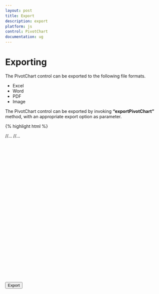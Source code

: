 ```yaml
---
layout: post
title: Export
description: export
platform: js
control: PivotChart
documentation: ug
---
```


# Exporting

The PivotChart control can be exported to the following file formats.

* Excel
* Word
* PDF
* Image

The PivotChart control can be exported by invoking **“exportPivotChart”** method, with an appropriate export option as parameter.

{% highlight html %}

<html> 
    //...
<body> 
    //...
    <div id="PivotChart1" style="min-height: 275px; min-width: 525px; height: 460px; width: 720px"></div>
    <button id="btnExport">Export</button>
    <script type="text/javascript">
        $(function()
        {
            $("#PivotChart1").ejPivotChart(
            {
               //...
            });
            $("#btnExport").ejButton(
            {
                click: "exportBtnClick"
            });
        });

        function exportBtnClick(args)
        {
            var chartObj = $('#PivotChart1').data("ejPivotChart");
            
            //If you render PivotChart in Client Mode, set the export option like below.
            chartObj.exportPivotChart("http://js.syncfusion.com/demos/ejservices/api/JSPivotChartExport/ExcelExport","fileName");
            
            //If you render PivotChart in Server Mode, set the export option like below.
            chartObj.exportPivotChart(ej.PivotChart.ExportOptions.Excel);
        }
    </script>
</body>
</html>                                           

{% endhighlight %}

When PivotChart is rendered in Server Mode, a service method needs to be added in WCF/WebAPI for server side operations.

For WebAPI controller, the below method needs to be added.

{% highlight c# %}

[System.Web.Http.ActionName("Export")]
[System.Web.Http.HttpPost]
public void Export() {
    string args = HttpContext.Current.Request.Form.GetValues(0)[0];
    string fileName = "Sample";
    htmlHelper.ExportPivotChart(args, fileName, System.Web.HttpContext.Current.Response);
}

{% endhighlight %}

For WCF service, the below method needs to be added.

{% highlight c# %}

public void Export(System.IO.Stream stream) {
    System.IO.StreamReader sReader = new System.IO.StreamReader(stream);
    string args = System.Web.HttpContext.Current.Server.UrlDecode(sReader.ReadToEnd()).Remove(0, 5);
    string fileName = "Sample";
    htmlHelper.ExportPivotChart(args, fileName, System.Web.HttpContext.Current.Response);
}

{% endhighlight %}

## Excel Export

User can export contents of the PivotChart to Excel document for future archival, references and analysis purposes.

### Client Mode

To achieve Excel export, service URL and file name is sent as the parameter.

{% highlight javascript %}

function exportBtnClick(args)
{
    var chartObj = $('#PivotChart1').data("ejPivotChart ");
    chartObj.exportPivotChart("http://js.syncfusion.com/demos/ejservices/api/JSPivotChartExport/ExcelExport","fileName");
}

{% endhighlight %}  

### Server Mode

To achieve Excel export, we need to add the following dependency libraries into the application.

* Syncfusion.Compression.Base
* Syncfusion.XlsIO.Base

For Excel export, **“ej.PivotChart.ExportOptions.Excel”** enumeration value is sent as the parameter.

{% highlight javascript %}

function exportBtnClick(args)
{
    var chartObj = $('#PivotChart1').data("ejPivotChart");
    //Setting export option as Excel in the exportPivotChart method for ServerMode
    chartObj.exportPivotChart(ej.PivotChart.ExportOptions.Excel);
}

{% endhighlight %}  

![](Export_images/Export_ExcelClient.png)

## Word Export

User can export contents of the PivotChart to Word document for future archival, references and analysis purposes.

### Client Mode

To achieve Word export, service URL and file name is sent as the parameter.

{% highlight javascript %}

function exportBtnClick(args)
{
    var chartObj = $('#PivotChart1').data("ejPivotChart ");
    chartObj.exportPivotChart("http://js.syncfusion.com/demos/ejservices/api/JSPivotChartExport/WordExport","fileName");
}

{% endhighlight %}  

### Server Mode

 To achieve Word export, we need to add the following dependency libraries into the application.

* Syncfusion.Compression.Base
* Syncfusion.DocIo.Base

For Word export, **“ej.PivotChart.ExportOptions.Word”** enumeration value is sent as the parameter.

{% highlight javascript %}

function exportBtnClick(args)
{
    var chartObj = $('#PivotChart1').data("ejPivotChart");
    //Setting export option as Word in the exportPivotChart method
    chartObj.exportPivotChart(ej.PivotChart.ExportOptions.Word);
}

{% endhighlight %}

![](Export_images/Export_WordClient.png)

## PDF Export

User can export contents of the PivotChart to PDF document for future archival, references and analysis purposes.

### Client Mode

To achieve PDF export, service URL and file name is sent as the parameter.

{% highlight javascript %}

function exportBtnClick(args)
{
    var chartObj = $('#PivotChart1').data("ejPivotChart ");
    chartObj.exportPivotChart("http://js.syncfusion.com/demos/ejservices/api/JSPivotChartExport/PDFExport","fileName");
}

{% endhighlight %}  

### Server Mode

To achieve PDF export, we need to add the following dependency libraries into the application.

* Syncfusion.Compression.Base
* Syncfusion.Pdf.Base

For PDF export, **“ej.PivotChart.ExportOptions.PDF”** enumeration value is sent as the parameter.

{% highlight javascript %}

function exportBtnClick(args)
{
    var chartObj = $('#PivotChart1').data("ejPivotChart ");
    //Setting export option as PDF in the exportPivotChart method
    chartObj.exportPivotChart(ej.PivotChart.ExportOptions.PDF);
}

{% endhighlight %} 

![](Export_images/Export_PDFClient.png)

## Image Export

User can export contents of the PivotChart to image format for future archival, references and analysis purposes. We can export PivotChart to the following image formats.

* PNG
* EMF
* JPG
* GIF
* BMP

### Client Mode

To export PivotChart in PNG format, service URL, file name and **“ej.PivotChart.ExportOptions.PNG”** enumeration value is sent as the parameter. This is similar to other image formats.

{% highlight javascript %}

function exportBtnClick(args)
{
    var chartObj = $('#PivotChart1').data("ejPivotChart ");
    chartObj.exportPivotChart("http://js.syncfusion.com/demos/ejservices/api/JSPivotChartExport/ImageExport","fileName", ej.PivotChart.ExportOptions.PNG);
}

{% endhighlight %}  

### Server Mode

To export PivotChart in PNG format, **“ej.PivotChart.ExportOptions.PNG”** enumeration value is sent as the parameter. This is similar to other image formats.

{% highlight javascript %}

function exportBtnClick(args)
{
    var chartObj = $('#PivotChart1').data("ejPivotChart ");
    //Setting export option as PNG in the exportPivotChart method
    chartObj.exportPivotChart(ej.PivotChart.ExportOptions.PNG);
}

{% endhighlight %}  

![](Export_images/Export_PNGClient.png)

## Customize the export document name

### Client Mode

For customizing file name, we need to send file name as parameter to the **“exportPivotChart”**  method along with service URL.

{% highlight javascript %}

function exportBtnClick(args)
{
    var chartObj = $('#PivotChart1').data("ejPivotChart ");
    chartObj.exportPivotChart("http://js.syncfusion.com/demos/ejservices/api/JSPivotChartExport/ExcelExport","fileName");
}
{% endhighlight %}    

### Server Mode

For customizing name in WebAPI controller, below code snippet is used.

{% highlight c# %}

[System.Web.Http.ActionName("Export")]
[System.Web.Http.HttpPost]
public void Export() {
    string args = HttpContext.Current.Request.Form.GetValues(0)[0];
    string fileName = " File name is customized here ";
    htmlHelper.ExportPivotChart(args, fileName, System.Web.HttpContext.Current.Response);
}

{% endhighlight %}

For customizing name in WCF Service, below code snippet is used.

{% highlight c# %}

public void Export(System.IO.Stream stream) {
    System.IO.StreamReader sReader = new System.IO.StreamReader(stream);
    string args = System.Web.HttpContext.Current.Server.UrlDecode(sReader.ReadToEnd()).Remove(0, 5);
    string fileName = " File name is customized here ";
    htmlHelper.ExportPivotChart(args, fileName, System.Web.HttpContext.Current.Response);
}

{% endhighlight %}

